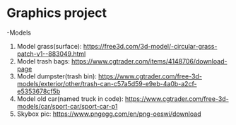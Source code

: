 # Graphics project

-Models
1. Model grass(surface): https://free3d.com/3d-model/-circular-grass-patch-v1--883049.html
2. Model trash bags: https://www.cgtrader.com/items/4148706/download-page
3. Model dumpster(trash bin): https://www.cgtrader.com/free-3d-models/exterior/other/trash-can-c57a5d59-e9eb-4a0b-a2cf-e5353678cf5b
4. Model old car(named truck in code): https://www.cgtrader.com/free-3d-models/car/sport-car/sport-car-p1
5. Skybox pic: https://www.pngegg.com/en/png-oeswi/download
